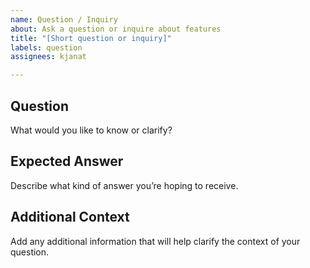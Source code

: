 ```yaml
---
name: Question / Inquiry
about: Ask a question or inquire about features
title: "[Short question or inquiry]"
labels: question
assignees: kjanat

---
```


## Question
What would you like to know or clarify?

## Expected Answer
Describe what kind of answer you’re hoping to receive.

## Additional Context
Add any additional information that will help clarify the context of your question.
